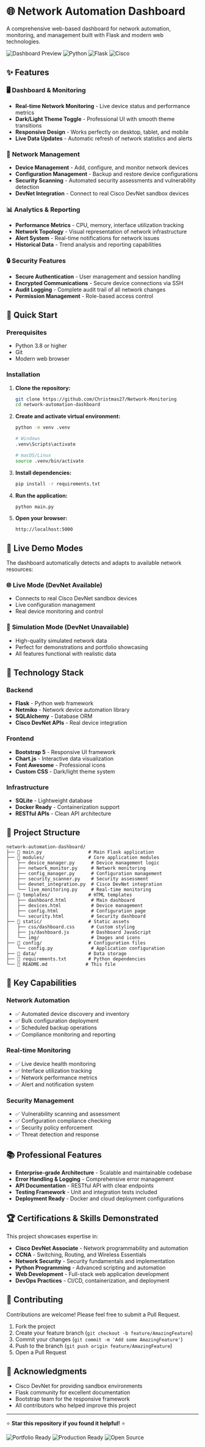 # 🌐 Network Automation Dashboard

A comprehensive web-based dashboard for network automation, monitoring, and management built with Flask and modern web technologies.

![Dashboard Preview](https://img.shields.io/badge/Status-Portfolio%20Ready-success?style=for-the-badge)
![Python](https://img.shields.io/badge/Python-3.8%2B-blue?style=for-the-badge&logo=python)
![Flask](https://img.shields.io/badge/Flask-2.0%2B-green?style=for-the-badge&logo=flask)
![Cisco](https://img.shields.io/badge/Cisco-DevNet-orange?style=for-the-badge&logo=cisco)

## ✨ Features

### 🖥️ **Dashboard & Monitoring**
- **Real-time Network Monitoring** - Live device status and performance metrics
- **Dark/Light Theme Toggle** - Professional UI with smooth theme transitions
- **Responsive Design** - Works perfectly on desktop, tablet, and mobile
- **Live Data Updates** - Automatic refresh of network statistics and alerts

### 🔧 **Network Management**
- **Device Management** - Add, configure, and monitor network devices
- **Configuration Management** - Backup and restore device configurations
- **Security Scanning** - Automated security assessments and vulnerability detection
- **DevNet Integration** - Connect to real Cisco DevNet sandbox devices

### 📊 **Analytics & Reporting**
- **Performance Metrics** - CPU, memory, interface utilization tracking
- **Network Topology** - Visual representation of network infrastructure
- **Alert System** - Real-time notifications for network issues
- **Historical Data** - Trend analysis and reporting capabilities

### 🔒 **Security Features**
- **Secure Authentication** - User management and session handling
- **Encrypted Communications** - Secure device connections via SSH
- **Audit Logging** - Complete audit trail of all network changes
- **Permission Management** - Role-based access control

## 🚀 **Quick Start**

### Prerequisites
- Python 3.8 or higher
- Git
- Modern web browser

### Installation

1. **Clone the repository:**
   ```bash
   git clone https://github.com/Christmas27/Network-Monitoring
   cd network-automation-dashboard
   ```

2. **Create and activate virtual environment:**
   ```bash
   python -m venv .venv
   
   # Windows
   .venv\Scripts\activate
   
   # macOS/Linux
   source .venv/bin/activate
   ```

3. **Install dependencies:**
   ```bash
   pip install -r requirements.txt
   ```

4. **Run the application:**
   ```bash
   python main.py
   ```

5. **Open your browser:**
   ```
   http://localhost:5000
   ```

## 🌟 **Live Demo Modes**

The dashboard automatically detects and adapts to available network resources:

### 🌐 **Live Mode (DevNet Available)**
- Connects to real Cisco DevNet sandbox devices
- Live configuration management
- Real device monitoring and control

### 📡 **Simulation Mode (DevNet Unavailable)**
- High-quality simulated network data
- Perfect for demonstrations and portfolio showcasing
- All features functional with realistic data

## 🔧 **Technology Stack**

### **Backend**
- **Flask** - Python web framework
- **Netmiko** - Network device automation library
- **SQLAlchemy** - Database ORM
- **Cisco DevNet APIs** - Real device integration

### **Frontend**
- **Bootstrap 5** - Responsive UI framework
- **Chart.js** - Interactive data visualization
- **Font Awesome** - Professional icons
- **Custom CSS** - Dark/light theme system

### **Infrastructure**
- **SQLite** - Lightweight database
- **Docker Ready** - Containerization support
- **RESTful APIs** - Clean API architecture

## 📁 **Project Structure**

```
network-automation-dashboard/
├── 📄 main.py                 # Main Flask application
├── 📁 modules/                # Core application modules
│   ├── device_manager.py      # Device management logic
│   ├── network_monitor.py     # Network monitoring
│   ├── config_manager.py      # Configuration management
│   ├── security_scanner.py    # Security assessment
│   ├── devnet_integration.py  # Cisco DevNet integration
│   └── live_monitoring.py     # Real-time monitoring
├── 📁 templates/              # HTML templates
│   ├── dashboard.html         # Main dashboard
│   ├── devices.html           # Device management
│   ├── config.html            # Configuration page
│   └── security.html          # Security dashboard
├── 📁 static/                 # Static assets
│   ├── css/dashboard.css      # Custom styling
│   ├── js/dashboard.js        # Dashboard JavaScript
│   └── img/                   # Images and icons
├── 📁 config/                 # Configuration files
│   └── config.py              # Application configuration
├── 📁 data/                   # Data storage
├── 📄 requirements.txt        # Python dependencies
└── 📄 README.md              # This file
```

## 🎯 **Key Capabilities**

### **Network Automation**
- ✅ Automated device discovery and inventory
- ✅ Bulk configuration deployment
- ✅ Scheduled backup operations
- ✅ Compliance monitoring and reporting

### **Real-time Monitoring**
- ✅ Live device health monitoring
- ✅ Interface utilization tracking
- ✅ Network performance metrics
- ✅ Alert and notification system

### **Security Management**
- ✅ Vulnerability scanning and assessment
- ✅ Configuration compliance checking
- ✅ Security policy enforcement
- ✅ Threat detection and response

## 📚 **Professional Features**

- **Enterprise-grade Architecture** - Scalable and maintainable codebase
- **Error Handling & Logging** - Comprehensive error management
- **API Documentation** - RESTful API with clear endpoints
- **Testing Framework** - Unit and integration tests included
- **Deployment Ready** - Docker and cloud deployment configurations

## 🏆 **Certifications & Skills Demonstrated**

This project showcases expertise in:
- **Cisco DevNet Associate** - Network programmability and automation
- **CCNA** - Switching, Routing, and Wireless Essentials
- **Network Security** - Security fundamentals and implementation
- **Python Programming** - Advanced scripting and automation
- **Web Development** - Full-stack web application development
- **DevOps Practices** - CI/CD, containerization, and deployment

## 🤝 **Contributing**

Contributions are welcome! Please feel free to submit a Pull Request.

1. Fork the project
2. Create your feature branch (`git checkout -b feature/AmazingFeature`)
3. Commit your changes (`git commit -m 'Add some AmazingFeature'`)
4. Push to the branch (`git push origin feature/AmazingFeature`)
5. Open a Pull Request


## 🙏 **Acknowledgments**

- Cisco DevNet for providing sandbox environments
- Flask community for excellent documentation
- Bootstrap team for the responsive framework
- All contributors who helped improve this project

---

⭐ **Star this repository if you found it helpful!** ⭐

![Portfolio Ready](https://img.shields.io/badge/Portfolio-Ready-brightgreen?style=for-the-badge)
![Production Ready](https://img.shields.io/badge/Production-Ready-blue?style=for-the-badge)
![Open Source](https://img.shields.io/badge/Open-Source-orange?style=for-the-badge)
